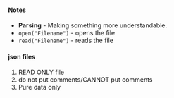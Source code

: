#### Notes
- **Parsing** - Making something more understandable. 
- `open("Filename")` - opens the file
- `read("Filename")` - reads the file

#### json files
1. READ ONLY file
2. do not put comments/CANNOT put comments
3. Pure data only

